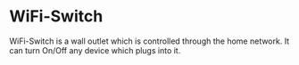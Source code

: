# WiFi-Switch
WiFi-Switch is a wall outlet which is controlled through the home network. It can turn On/Off any device which plugs into it.
